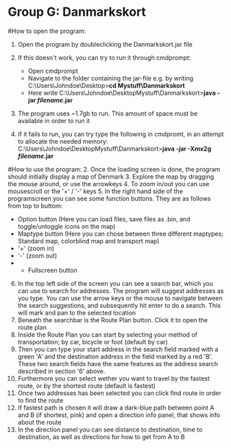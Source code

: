 Group G: Danmarkskort
============
#How to open the program:
1. Open the program by doubleclicking the Danmarkskort.jar file
2. If this doesn't work, you can try to run it through cmdprompt:
   - Open cmdprompt
   - Navigate to the folder containing the jar-file e.g. by writing  C:\Users\Johndoe\Desktop>**cd Mystuff\Danmarkskort**
   - Here write C:\Users\Johndoe\DesktopMystuff\Danmarkskort>**java -jar *filename*.jar**

3. The program uses ~1.7gb to run. This amount of space must be available in order to run it
4. If it fails to run, you can try type the following in cmdpromt, in an attempt to allocate the needed memory: C:\Users\Johndoe\DesktopMystuff\Danmarkskort>**java -jar -Xmx2g *filename*.jar**


#How to use the program:
2. Once the loading screen is done, the program should initially display a map of Denmark
3. Explore the map by dragging the mouse around, or use the arrowkeys
4. To zoom in/out you can use mousescroll or the '+' / '-' keys
5. In the right hand side of the programscreen you can see some function buttons. They are as follows from top to buttom:
   - Option button (Here you can load files, save files as .bin, and toggle/untoggle icons on the map)
   - Maptype button (Here you can chose between three different maptypes; Standard map, colorblind map and transport map)
   - '+' (zoom in)
   - '-' (zoom out)
   - - Fullscreen button 

6. In the top left side of the screen you can see a search bar, which you can use to search for addresses. The program will suggest addresses as you type. You can use the arrow keys or the mouse to navigate between the search suggestions, and subsequently hit enter to do a search. This will mark and pan to the selected location
7. Beneath the searchbar is the Route Plan button. Click it to open the route plan
8. Inside the Route Plan you can start by selecting your method of transportation; by car, bicycle or foot (default by car)
9. Then you can type your start address in the search field marked with a green 'A' and the destination address in the field marked by a red 'B'. These two search fields have the same features as the address search described in section '6' above.
10. Furthermore you can select wether you want to travel by the fastest route, or by the shortest route (default is fastest)
11. Once two addresses has been selected you can click find route in order to find the route
12. If fastest path is chosen it will draw a dark-blue path between point A and B (if shortest, pink)  and open a direction info panel, that shows info about the route
13. In the direction panel you can see distance to destination, time to destination, as well as directions for how to get from A to B
